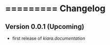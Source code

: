 =========
Changelog
=========

## Version 0.0.1 (Upcoming)

- first release of *kiara.documentation*
